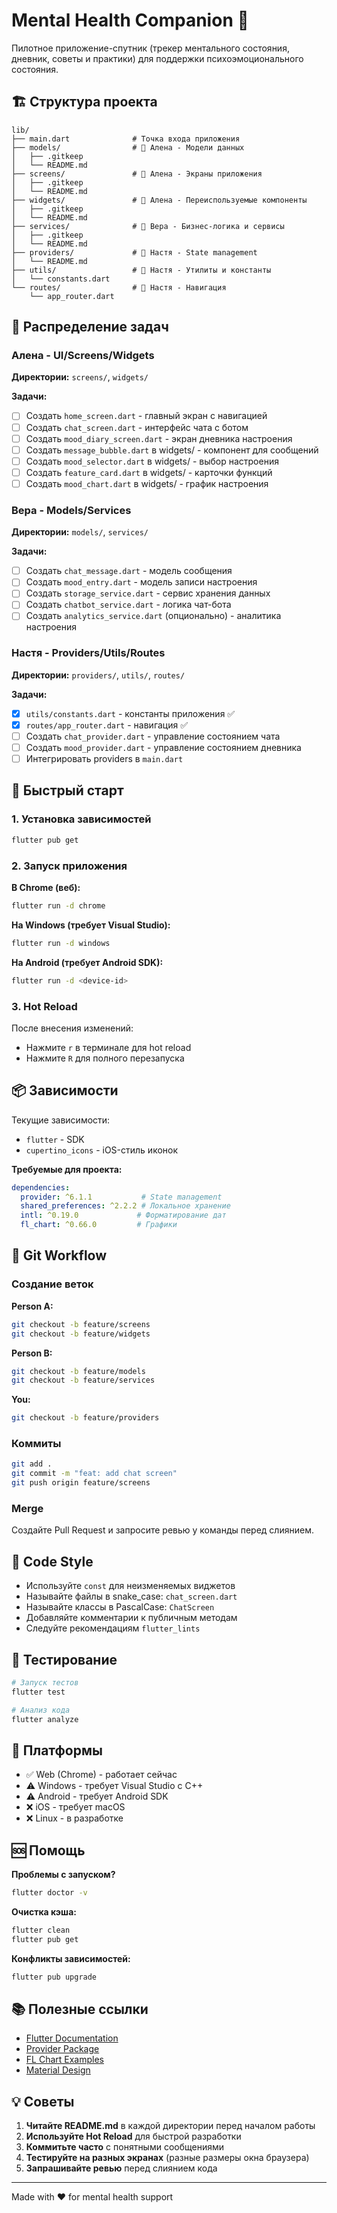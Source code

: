 # Mental Health Companion 💜

Пилотное приложение-спутник (трекер ментального состояния, дневник, советы и практики) для поддержки психоэмоционального состояния.

## 🏗️ Структура проекта

```
lib/
├── main.dart              # Точка входа приложения
├── models/                # 👤 Алена - Модели данных
│   ├── .gitkeep
│   └── README.md
├── screens/               # 👤 Алена - Экраны приложения
│   ├── .gitkeep
│   └── README.md
├── widgets/               # 👤 Алена - Переиспользуемые компоненты
│   ├── .gitkeep
│   └── README.md
├── services/              # 👤 Вера - Бизнес-логика и сервисы
│   ├── .gitkeep
│   └── README.md
├── providers/             # 👤 Настя - State management
│   └── README.md
├── utils/                 # 👤 Настя - Утилиты и константы
│   └── constants.dart
└── routes/                # 👤 Настя - Навигация
    └── app_router.dart
```

## 👥 Распределение задач

### Алена - UI/Screens/Widgets
**Директории:** `screens/`, `widgets/`

**Задачи:**
- [ ] Создать `home_screen.dart` - главный экран с навигацией
- [ ] Создать `chat_screen.dart` - интерфейс чата с ботом
- [ ] Создать `mood_diary_screen.dart` - экран дневника настроения
- [ ] Создать `message_bubble.dart` в widgets/ - компонент для сообщений
- [ ] Создать `mood_selector.dart` в widgets/ - выбор настроения
- [ ] Создать `feature_card.dart` в widgets/ - карточки функций
- [ ] Создать `mood_chart.dart` в widgets/ - график настроения

### Вера - Models/Services
**Директории:** `models/`, `services/`

**Задачи:**
- [ ] Создать `chat_message.dart` - модель сообщения
- [ ] Создать `mood_entry.dart` - модель записи настроения
- [ ] Создать `storage_service.dart` - сервис хранения данных
- [ ] Создать `chatbot_service.dart` - логика чат-бота
- [ ] Создать `analytics_service.dart` (опционально) - аналитика настроения

### Настя - Providers/Utils/Routes
**Директории:** `providers/`, `utils/`, `routes/`

**Задачи:**
- [x] `utils/constants.dart` - константы приложения ✅
- [x] `routes/app_router.dart` - навигация ✅
- [ ] Создать `chat_provider.dart` - управление состоянием чата
- [ ] Создать `mood_provider.dart` - управление состоянием дневника
- [ ] Интегрировать providers в `main.dart`

## 🚀 Быстрый старт

### 1. Установка зависимостей

```bash
flutter pub get
```

### 2. Запуск приложения

**В Chrome (веб):**
```bash
flutter run -d chrome
```

**На Windows (требует Visual Studio):**
```bash
flutter run -d windows
```

**На Android (требует Android SDK):**
```bash
flutter run -d <device-id>
```

### 3. Hot Reload

После внесения изменений:
- Нажмите `r` в терминале для hot reload
- Нажмите `R` для полного перезапуска

## 📦 Зависимости

Текущие зависимости:
- `flutter` - SDK
- `cupertino_icons` - iOS-стиль иконок

**Требуемые для проекта:**
```yaml
dependencies:
  provider: ^6.1.1           # State management
  shared_preferences: ^2.2.2 # Локальное хранение
  intl: ^0.19.0             # Форматирование дат
  fl_chart: ^0.66.0         # Графики
```

## 🔄 Git Workflow

### Создание веток

**Person A:**
```bash
git checkout -b feature/screens
git checkout -b feature/widgets
```

**Person B:**
```bash
git checkout -b feature/models
git checkout -b feature/services
```

**You:**
```bash
git checkout -b feature/providers
```

### Коммиты

```bash
git add .
git commit -m "feat: add chat screen"
git push origin feature/screens
```

### Merge

Создайте Pull Request и запросите ревью у команды перед слиянием.

## 📝 Code Style

- Используйте `const` для неизменяемых виджетов
- Называйте файлы в snake_case: `chat_screen.dart`
- Называйте классы в PascalCase: `ChatScreen`
- Добавляйте комментарии к публичным методам
- Следуйте рекомендациям `flutter_lints`

## 🧪 Тестирование

```bash
# Запуск тестов
flutter test

# Анализ кода
flutter analyze
```

## 📱 Платформы

- ✅ Web (Chrome) - работает сейчас
- ⚠️ Windows - требует Visual Studio с C++
- ⚠️ Android - требует Android SDK
- ❌ iOS - требует macOS
- ❌ Linux - в разработке

## 🆘 Помощь

**Проблемы с запуском?**
```bash
flutter doctor -v
```

**Очистка кэша:**
```bash
flutter clean
flutter pub get
```

**Конфликты зависимостей:**
```bash
flutter pub upgrade
```

## 📚 Полезные ссылки

- [Flutter Documentation](https://docs.flutter.dev/)
- [Provider Package](https://pub.dev/packages/provider)
- [FL Chart Examples](https://pub.dev/packages/fl_chart)
- [Material Design](https://m3.material.io/)

## 💡 Советы

1. **Читайте README.md** в каждой директории перед началом работы
2. **Используйте Hot Reload** для быстрой разработки
3. **Коммитьте часто** с понятными сообщениями
4. **Тестируйте на разных экранах** (разные размеры окна браузера)
5. **Запрашивайте ревью** перед слиянием кода

---

Made with ❤️ for mental health support

